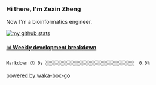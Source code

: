 ### Hi there, I'm Zexin Zheng

Now I'm a bioinformatics engineer.

[![my github stats](https://github-readme-stats.vercel.app/api?username=ryuzheng&count_private=true)](https://github.com/anuraghazra/github-readme-stats)

<!-- waka-box start -->
#### <a href="https://gist.github.com/ryuzheng/5b3e17027ab849d55ee1065164d925d7" target="_blank">📊 Weekly development breakdown</a>
```text
Markdown 🕓 0s ░░░░░░░░░░░░░░░░░░░░░░░░░░░░░░░░░  0.0%
```
<!-- Powered by https://github.com/YouEclipse/waka-box-go . -->
<!-- waka-box end -->

[powered by waka-box-go](https://github.com/YouEclipse/waka-box-go)